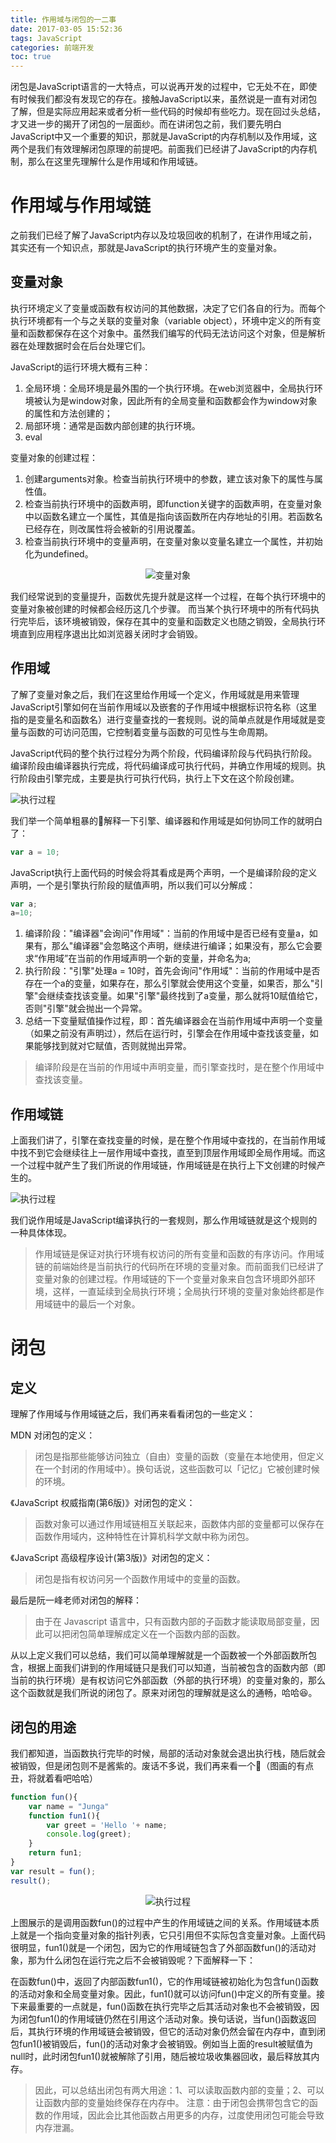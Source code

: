 ```yaml
---
title: 作用域与闭包的一二事
date: 2017-03-05 15:52:36
tags: JavaScript
categories: 前端开发
toc: true
---
```


闭包是JavaScript语言的一大特点，可以说再开发的过程中，它无处不在，即使有时候我们都没有发现它的存在。接触JavaScript以来，虽然说是一直有对闭包了解，但是实际应用起来或者分析一些代码的时候却有些吃力。现在回过头总结，才又进一步的揭开了闭包的一层面纱。而在讲闭包之前，我们要先明白JavaScript中又一个重要的知识，那就是JavaScript的内存机制以及作用域，这两个是我们有效理解闭包原理的前提吧。前面我们已经讲了JavaScript的内存机制，那么在这里先理解什么是作用域和作用域链。

# 作用域与作用域链

之前我们已经了解了JavaScript内存以及垃圾回收的机制了，在讲作用域之前，其实还有一个知识点，那就是JavaScript的执行环境产生的变量对象。

<!-- more -->

## 变量对象

执行环境定义了变量或函数有权访问的其他数据，决定了它们各自的行为。而每个执行环境都有一个与之关联的变量对象（variable object），环境中定义的所有变量和函数都保存在这个对象中。虽然我们编写的代码无法访问这个对象，但是解析器在处理数据时会在后台处理它们。 

JavaScript的运行环境大概有三种：

1. 全局环境：全局环境是最外围的一个执行环境。在web浏览器中，全局执行环境被认为是window对象，因此所有的全局变量和函数都会作为window对象的属性和方法创建的；
2. 局部环境：通常是函数内部创建的执行环境。
3. eval

变量对象的创建过程：

1. 创建arguments对象。检查当前执行环境中的参数，建立该对象下的属性与属性值。
2. 检查当前执行环境中的函数声明，即function关键字的函数声明，在变量对象中以函数名建立一个属性，其值是指向该函数所在内存地址的引用。若函数名已经存在，则改属性将会被新的引用说覆盖。
3. 检查当前执行环境中的变量声明，在变量对象以变量名建立一个属性，并初始化为undefined。

<div align="center">
    <img src="https://github.com/huangzhuangjia/BlogImages/blob/master/img/img05.png?raw=true" alt="变量对象">
</div>

我们经常说到的变量提升，函数优先提升就是这样一个过程，在每个执行环境中的变量对象被创建的时候都会经历这几个步骤。
而当某个执行环境中的所有代码执行完毕后，该环境被销毁，保存在其中的变量和函数定义也随之销毁，全局执行环境直到应用程序退出比如浏览器关闭时才会销毁。

## 作用域

了解了变量对象之后，我们在这里给作用域一个定义，作用域就是用来管理JavaScript引擎如何在当前作用域以及嵌套的子作用域中根据标识符名称（这里指的是变量名和函数名）进行变量查找的一套规则。说的简单点就是作用域就是变量与函数的可访问范围，它控制着变量与函数的可见性与生命周期。

JavaScript代码的整个执行过程分为两个阶段，代码编译阶段与代码执行阶段。编译阶段由编译器执行完成，将代码编译成可执行代码，并确立作用域的规则。执行阶段由引擎完成，主要是执行可执行代码，执行上下文在这个阶段创建。

![执行过程](https://github.com/huangzhuangjia/BlogImages/blob/master/img/img06.png?raw=true)

我们举一个简单粗暴的🌰解释一下引擎、编译器和作用域是如何协同工作的就明白了：

```js
var a = 10;
```

JavaScript执行上面代码的时候会将其看成是两个声明，一个是编译阶段的定义声明，一个是引擎执行阶段的赋值声明，所以我们可以分解成：

```js
var a;
a=10;
```

1. 编译阶段："编译器"会询问"作用域"：当前的作用域中是否已经有变量a，如果有，那么"编译器"会忽略这个声明，继续进行编译；如果没有，那么它会要求“作用域”在当前的作用域声明一个新的变量，并命名为a;
2. 执行阶段："引擎"处理a = 10时，首先会询问"作用域"：当前的作用域中是否存在一个a的变量，如果存在，那么引擎就会使用这个变量，如果否，那么"引擎"会继续查找该变量。如果"引擎"最终找到了a变量，那么就将10赋值给它，否则"引擎"就会抛出一个异常。
3. 总结一下变量赋值操作过程，即：首先编译器会在当前作用域中声明一个变量（如果之前没有声明过），然后在运行时，引擎会在作用域中查找该变量，如果能够找到就对它赋值，否则就抛出异常。

> 编译阶段是在当前的作用域中声明变量，而引擎查找时，是在整个作用域中查找该变量。

## 作用域链

上面我们讲了，引擎在查找变量的时候，是在整个作用域中查找的，在当前作用域中找不到它会继续往上一层作用域中查找，直至到顶层作用域即全局作用域。而这一个过程中就产生了我们所说的作用域链，作用域链是在执行上下文创建的时候产生的。

![执行过程](https://github.com/huangzhuangjia/BlogImages/blob/master/img/img07.png?raw=true)

我们说作用域是JavaScript编译执行的一套规则，那么作用域链就是这个规则的一种具体体现。

> 作用域链是保证对执行环境有权访问的所有变量和函数的有序访问。作用域链的前端始终是当前执行的代码所在环境的变量对象。而前面我们已经讲了变量对象的创建过程。作用域链的下一个变量对象来自包含环境即外部环境，这样，一直延续到全局执行环境；全局执行环境的变量对象始终都是作用域链中的最后一个对象。

# 闭包

## 定义

理解了作用域与作用域链之后，我们再来看看闭包的一些定义：

MDN 对闭包的定义：

>闭包是指那些能够访问独立（自由）变量的函数（变量在本地使用，但定义在一个封闭的作用域中）。换句话说，这些函数可以「记忆」它被创建时候的环境。

《JavaScript 权威指南(第6版)》对闭包的定义：

>函数对象可以通过作用域链相互关联起来，函数体内部的变量都可以保存在函数作用域内，这种特性在计算机科学文献中称为闭包。

《JavaScript 高级程序设计(第3版)》对闭包的定义：

>闭包是指有权访问另一个函数作用域中的变量的函数。

最后是阮一峰老师对闭包的解释：

>由于在 Javascript 语言中，只有函数内部的子函数才能读取局部变量，因此可以把闭包简单理解成定义在一个函数内部的函数。

从以上定义我们可以总结，我们可以简单理解就是一个函数被一个外部函数所包含，根据上面我们讲到的作用域链只是我们可以知道，当前被包含的函数内部（即当前的执行环境）是有权访问它外部函数（外部的执行环境）的变量对象的，那么这个函数就是我们所说的闭包了。原来对闭包的理解就是这么的通畅，哈哈😆。

## 闭包的用途

我们都知道，当函数执行完毕的时候，局部的活动对象就会退出执行栈，随后就会被销毁，但是闭包则不是酱紫的。废话不多说，我们再来看一个🌰（图画的有点丑，将就着看吧哈哈）

```js
function fun(){
    var name = "Junga"
    function fun1(){
        var greet = 'Hello '+ name;
        console.log(greet);
    }
    return fun1;
}
var result = fun();
result();
```

<div align=center>
    <img src="https://github.com/huangzhuangjia/BlogImages/blob/master/img/img08.png?raw=true" alt="执行过程">
</div>

上图展示的是调用函数fun()的过程中产生的作用域链之间的关系。作用域链本质上就是一个指向变量对象的指针列表，它只引用但不实际包含变量对象。上面代码很明显，fun1()就是一个闭包，因为它的作用域链包含了外部函数fun()的活动对象，那为什么闭包在运行完之后不会被销毁呢？下面解释一下：

在函数fun()中，返回了内部函数fun1()，它的作用域链被初始化为包含fun()函数的活动对象和全局变量对象。因此，fun1()就可以访问fun()中定义的所有变量。接下来最重要的一点就是，fun()函数在执行完毕之后其活动对象也不会被销毁，因为闭包fun1()的作用域链仍然在引用这个活动对象。换句话说，当fun()函数返回后，其执行环境的作用域链会被销毁，但它的活动对象仍然会留在内存中，直到闭包fun1()被销毁后，fun()的活动对象才会被销毁。例如当上面的result被赋值为null时，此时闭包fun1()就被解除了引用，随后被垃圾收集器回收，最后释放其内存。

>因此，可以总结出闭包有两大用途：1、可以读取函数内部的变量；2、可以让函数内部的变量始终保存在内存中。
注意：由于闭包会携带包含它的函数的作用域，因此会比其他函数占用更多的内存，过度使用闭包可能会导致内存泄漏。